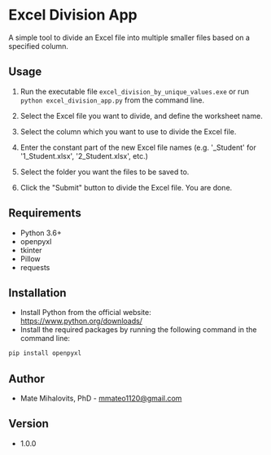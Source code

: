 # Excel Division App

A simple tool to divide an Excel file into multiple smaller files based on a specified column.

## Usage

1. Run the executable file `excel_division_by_unique_values.exe` or run `python excel_division_app.py` from the command line.

2. Select the Excel file you want to divide, and define the worksheet name.

3. Select the column which you want to use to divide the Excel file.

4. Enter the constant part of the new Excel file names (e.g. '_Student' for '1_Student.xlsx', '2_Student.xlsx', etc.)

5. Select the folder you want the files to be saved to.

6. Click the "Submit" button to divide the Excel file. You are done.

## Requirements

- Python 3.6+
- openpyxl
- tkinter
- Pillow
- requests

## Installation

- Install Python from the official website: https://www.python.org/downloads/
- Install the required packages by running the following command in the command line:

```bash
pip install openpyxl
```

## Author

- Mate Mihalovits, PhD - mmateo1120@gmail.com

## Version

- 1.0.0
